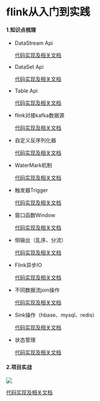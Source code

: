 # flink从入门到实践
#### 1.知识点梳理

- DataStream Api

  [代码实现及相关文档](/src/main/scala/com/lp/test/datastream)

- DataSet Api

  [代码实现及相关文档](/src/main/scala/com/lp/test/dataset)

- Table Api

  [代码实现及相关文档](/src/main/scala/com/lp/test/table)

- flink对接kafka数据源

  [代码实现及相关文档](/src/main/scala/com/lp/test/source)

- 自定义反序列化器

  [代码实现及相关文档](/src/main/scala/com/lp/test/serialization)

- WaterMark机制

  [代码实现及相关文档](/src/main/scala/com/lp/test/watermark)

- 触发器Trigger

  [代码实现及相关文档](/src/main/scala/com/lp/test/trigger)

- 窗口函数Window

  [代码实现及相关文档](/src/main/scala/com/lp/test/windows)

- 侧输出（乱序、分流）

  [代码实现及相关文档](/src/main/scala/com/lp/test/sideoutputs)

- Flink异步IO

  [代码实现及相关文档](/src/main/scala/com/lp/test/asyncio)

- 不同数据流join操作

  [代码实现及相关文档](/src/main/scala/com/lp/test/join)

- Sink操作（hbase、mysql、redis）

  [代码实现及相关文档](/src/main/scala/com/lp/test/sink)

- 状态管理

  [代码实现及相关文档](/src/main/scala/com/lp/test/state)

#### 2.项目实战
  ![](/pic/WX20190614-123737@2x.png)
  
  [代码实现及相关文档](/src/main/scala/com/lp/test/project)